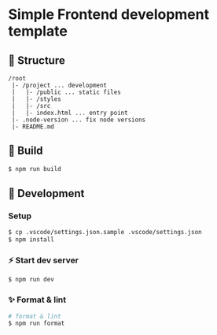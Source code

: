 # Simple Frontend development template

## :construction: Structure

```
/root
 |- /project ... development
 |   |- /public ... static files
 |   |- /styles
 |   |- /src
 |   |- index.html ... entry point
 |- .node-version ... fix node versions
 |- README.md
```

## :rocket: Build

```sh
$ npm run build
```

## :dragon: Development

### Setup

```sh
$ cp .vscode/settings.json.sample .vscode/settings.json
$ npm install
```

### :zap: Start dev server

```sh
$ npm run dev
```

### :sparkles: Format & lint

```sh
# format & lint
$ npm run format
```
